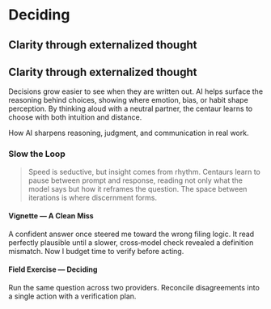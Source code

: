 # Deciding

## Clarity through externalized thought

## Clarity through externalized thought

Decisions grow easier to see when they are written out. AI helps surface the reasoning behind choices, showing where emotion, bias, or habit shape perception. By thinking aloud with a neutral partner, the centaur learns to choose with both intuition and distance.

How AI sharpens reasoning, judgment, and communication in real work.

### Slow the Loop

> Speed is seductive, but insight comes from rhythm. Centaurs learn to pause between prompt and response, reading not only what the model says but how it reframes the question. The space between iterations is where discernment forms.

#### Vignette — A Clean Miss

A confident answer once steered me toward the wrong filing logic. It read perfectly plausible until a slower, cross‑model check revealed a definition mismatch. Now I budget time to verify before acting.

#### Field Exercise — Deciding

Run the same question across two providers. Reconcile disagreements into a single action with a verification plan.
